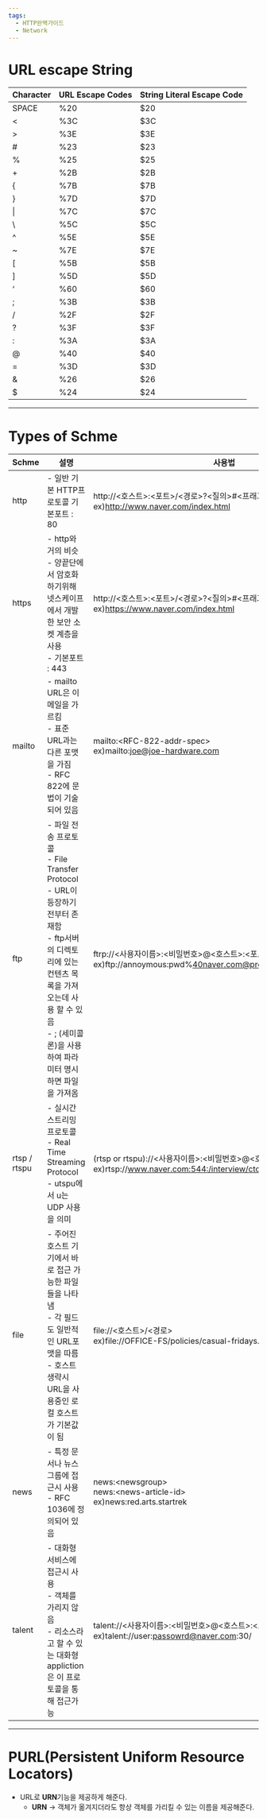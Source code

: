 ```yaml
---
tags:
  - HTTP완벽가이드
  - Network
---
```


# URL escape String

| Character | URL Escape Codes | String Literal Escape Code |
| --------- | ---------------- | -------------------------- |
| SPACE     | %20              | $20                        |
| <         | %3C              | $3C                        |
| >         | %3E              | $3E                        |
| #         | %23              | $23                        |
| %         | %25              | $25                        |
| +         | %2B              | $2B                        |
| {         | %7B              | $7B                        |
| }         | %7D              | $7D                        |
| \|        | %7C              | $7C                        |
| \         | %5C              | $5C                        |
| ^         | %5E              | $5E                        |
| ~         | %7E              | $7E                        |
| [         | %5B              | $5B                        |
| ]         | %5D              | $5D                        |
| ‘         | %60              | $60                        |
| ;         | %3B              | $3B                        |
| /         | %2F              | $2F                        |
| ?         | %3F              | $3F                        |
| :         | %3A              | $3A                        |
| @         | %40              | $40                        |
| =         | %3D              | $3D                        |
| &         | %26              | $26                        |
| $         | %24              | $24                        |

---

 # Types of Schme

| Schme        | 설명                                                                                                                                                       | 사용법                                                                                                              |
| ------------ | -------------------------------------------------------------------------------------------------------------------------------------------------------- | ---------------------------------------------------------------------------------------------------------------- |
| http         | - 일반 기본 HTTP프로토콜 기본포트 : 80                                                                                                                               | http://<호스트>:<포트>/<경로>?<질의>#<프래그먼트> <br>ex)http://www.naver.com/index.html                                       |
| https        | - http와 거의 비슷 <br>- 양끝단에서 암호화하기위해 넷스케이프에서 개발한 보안 소켓 계층을 사용 <br> - 기본포트 : 443                                                                             | http://<호스트>:<포트>/<경로>?<질의>#<프래그먼트> <br> ex)https://www.naver.com/index.html                                     |
| mailto       | - mailto URL은 이메일을 가르킴 <br> - 표준 URL과는 다른 포맷을 가짐 <br> - RFC 822에 문법이 기술되어 있음                                                                             | mailto:\<RFC-822-addr-spec> <br> ex)mailto:joe@joe-hardware.com                                                  |
| ftp          | - 파일 전송 프로토콜 <br> - File Transfer Protocol <br> - URL이 등장하기 전부터 존재함 <br>- ftp서버의 디렉토리에 있는 컨텐츠 목록을 가져오는데 사용 할 수 있음 <br>- ; (세미콜론)을 사용하여 파라미터 명시하면 파일을 가져옴 | ftrp://<사용자이름>:<비밀번호>@<호스트>:<포트>/<경로>;<파라미터> <br> ex)ftp://annoymous:pwd%40naver.com@prep.ai.mit.edu:21/pub/gnu/ |
| rtsp / rtspu | - 실시간 스트리밍 프로토콜 <br> - Real Time Streaming Protocol <br> - utspu에서 u는 UDP 사용을 의미                                                                         | (rtsp or rtspu)://<사용자이름>:<비밀번호>@<호스트>:<포트>/<경로> <br> ex)rtsp://www.naver.com:544:/interview/cto_video           |
| file         | - 주어진 호스트 기기에서 바로 접근 가능한 파일들을 나타냄 <Br> - 각 필드도 일반적인 URL포맷을 따름 <br> - 호스트 생략시 URL을 사용중인 로컬 호스트가 기본값이 됨                                                    | file://<호스트>/<경로> <br> ex)file://OFFICE-FS/policies/casual-fridays.doc                                           |
| news         | - 특정 문서나 뉴스 그룹에 접근시 사용 <br> - RFC 1036에 정의되어 있음                                                                                                          | news:\<newsgroup> <br> news:\<news-article-id> <br> ex)news:red.arts.startrek                                    |
| talent       | - 대화형 서비스에 접근시 사용 <br> - 객체를 가리지 않음 <br> - 리소스라고 할 수 있는 대화형 appliction은 이 프로토콜을 통해 접근가능                                                                  | talent://<사용자이름>:<비밀번호>@<호스트>:<포트>/ <br> ex)talent://user:passowrd@naver.com:30/                                 |

---

# PURL(Persistent Uniform Resource Locators)

- URL로 **URN**기능을 제공하게 해준다.
    - **URN**
        → 객체가 옮겨지더라도 항상 객체를 가리킬 수 있는 이름을 제공해준다.

